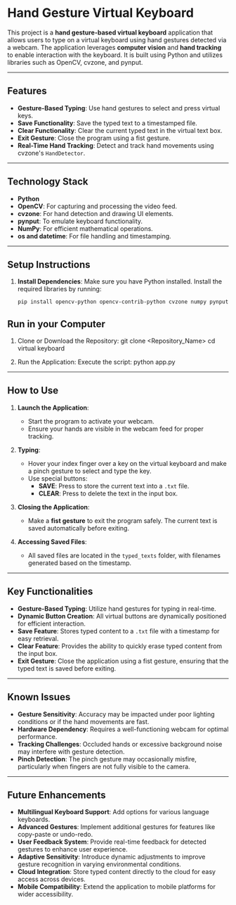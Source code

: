 # Hand Gesture Virtual Keyboard

This project is a **hand gesture-based virtual keyboard** application that allows users to type on a virtual keyboard using hand gestures detected via a webcam. The application leverages **computer vision** and **hand tracking** to enable interaction with the keyboard. It is built using Python and utilizes libraries such as OpenCV, cvzone, and pynput.

---

## Features
- **Gesture-Based Typing**: Use hand gestures to select and press virtual keys.
- **Save Functionality**: Save the typed text to a timestamped file.
- **Clear Functionality**: Clear the current typed text in the virtual text box.
- **Exit Gesture**: Close the program using a fist gesture.
- **Real-Time Hand Tracking**: Detect and track hand movements using cvzone's `HandDetector`.

---

## Technology Stack
- **Python**
- **OpenCV**: For capturing and processing the video feed.
- **cvzone**: For hand detection and drawing UI elements.
- **pynput**: To emulate keyboard functionality.
- **NumPy**: For efficient mathematical operations.
- **os and datetime**: For file handling and timestamping.

---

## Setup Instructions
1. **Install Dependencies**:
   Make sure you have Python installed. Install the required libraries by running:
   ```bash
   pip install opencv-python opencv-contrib-python cvzone numpy pynput


## Run in your Computer
1. Clone or Download the Repository: 
   git clone <Repository_Name>
   cd virtual keyboard

2. Run the Application: Execute the script:
   python app.py


---

## How to Use

1. **Launch the Application**:
   - Start the program to activate your webcam.
   - Ensure your hands are visible in the webcam feed for proper tracking.

2. **Typing**:
   - Hover your index finger over a key on the virtual keyboard and make a pinch gesture to select and type the key.
   - Use special buttons:
     - **SAVE**: Press to store the current text into a `.txt` file.
     - **CLEAR**: Press to delete the text in the input box.

3. **Closing the Application**:
   - Make a **fist gesture** to exit the program safely. The current text is saved automatically before exiting.

4. **Accessing Saved Files**:
   - All saved files are located in the `typed_texts` folder, with filenames generated based on the timestamp.

---

## Key Functionalities

- **Gesture-Based Typing**: Utilize hand gestures for typing in real-time.
- **Dynamic Button Creation**: All virtual buttons are dynamically positioned for efficient interaction.
- **Save Feature**: Stores typed content to a `.txt` file with a timestamp for easy retrieval.
- **Clear Feature**: Provides the ability to quickly erase typed content from the input box.
- **Exit Gesture**: Close the application using a fist gesture, ensuring that the typed text is saved before exiting.

---

## Known Issues

- **Gesture Sensitivity**: Accuracy may be impacted under poor lighting conditions or if the hand movements are fast.
- **Hardware Dependency**: Requires a well-functioning webcam for optimal performance.
- **Tracking Challenges**: Occluded hands or excessive background noise may interfere with gesture detection.
- **Pinch Detection**: The pinch gesture may occasionally misfire, particularly when fingers are not fully visible to the camera.

---

## Future Enhancements

- **Multilingual Keyboard Support**: Add options for various language keyboards.
- **Advanced Gestures**: Implement additional gestures for features like copy-paste or undo-redo.
- **User Feedback System**: Provide real-time feedback for detected gestures to enhance user experience.
- **Adaptive Sensitivity**: Introduce dynamic adjustments to improve gesture recognition in varying environmental conditions.
- **Cloud Integration**: Store typed content directly to the cloud for easy access across devices.
- **Mobile Compatibility**: Extend the application to mobile platforms for wider accessibility.
